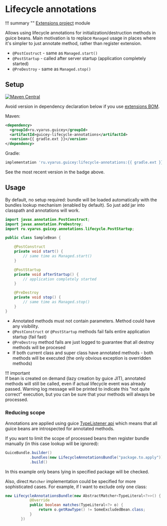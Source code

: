 # Lifecycle annotations

!!! summary ""
    [Extensions project](https://github.com/xvik/dropwizard-guicey-ext/tree/master/guicey-lifecycle-annotations) module

Allows using lifecycle annotations for initialization/destruction methods in guice beans.
Main motivation is to replace `Managed` usage in places where it's simpler to just annotate method, rather than
register extension.

* `@PostCostruct` - same as `Managed.start()`
* `@PostStartup` - called after server startup (application completely started)
* `@PreDestroy` - same as `Managed.stop()`

## Setup

[![Maven Central](https://img.shields.io/maven-central/v/ru.vyarus.guicey/guicey-lifecycle-annotations.svg?style=flat)](https://maven-badges.herokuapp.com/maven-central/ru.vyarus.guicey/guicey-lifecycle-annotations)

Avoid version in dependency declaration below if you use [extensions BOM](../guicey-bom). 

Maven:

```xml
<dependency>
  <groupId>ru.vyarus.guicey</groupId>
  <artifactId>guicey-lifecycle-annotations</artifactId>
  <version>{{ gradle.ext }}</version>
</dependency>
```

Gradle:

```groovy
implementation 'ru.vyarus.guicey:lifecycle-annotations:{{ gradle.ext }}'
```

See the most recent version in the badge above.


## Usage

By default, no setup required: bundle will be loaded automatically with the bundles lookup mechanism (enabled by default).
So just add jar into classpath and annotations will work.

```java
import javax.annotation.PostConstruct;
import javax.annotation.PreDestroy;
import ru.vyarus.guicey.annotations.lifecycle.PostStartup;

public class SampleBean {    

    @PostConstruct
    private void start() {
        // same time as Managed.start()
    }

    @PostStartup
    private void afterStartup() {
        // application completely started
    }

    @PreDestroy
    private void stop() {
        // same time as Managed.stop()
    }
}
```

* Annotated methods must not contain parameters. Method could have any visibility.
* `@PostConstruct` or `@PostStartup` methods fail fails entire application startup (fail fast)
* `@PreDestroy` method fails are just logged to guarantee that all destroy methods will be procesed
* If both current class and super class have annotated methods - both methods will be executed (the only obvious exception is overridden methods)

!!! important   
    If bean is created on demand (lazy creation by guice JIT), annotated methods will still be called,
    even if actual lifecycle event was already passed. Warning log message will be printed to indicate this "not quite correct" execution,
    but you can be sure that your methods will always be processed.

### Reducing scope

Annotations are applied using guice [TypeListener api](http://google.github.io/guice/api-docs/latest/javadoc/index.html?com/google/inject/spi/TypeListener.html)
which means that all guice beans are introspected for annotated methods.

If you want to limit the scope of processed beans then register bundle manually 
(in this case lookup will be ignored):

```java
GuiceBundle.builder()
           .bundles(new LifecycleAnnotationsBundle("package.to.apply"))
           .build()
```

In this example only beans lying in specified package will be checked. 

Also, direct `Matcher` implementation could be specified for more sophisticated cases.
For example, if I want to exclude only one class:

```java
new LifecycleAnnotationsBundle(new AbstractMatcher<TypeLiteral<?>>() {                               
           @Override
           public boolean matches(TypeLiteral<?> o) {
               return o.getRawType() != SomeExcludedBean.class;
           }
       })
```